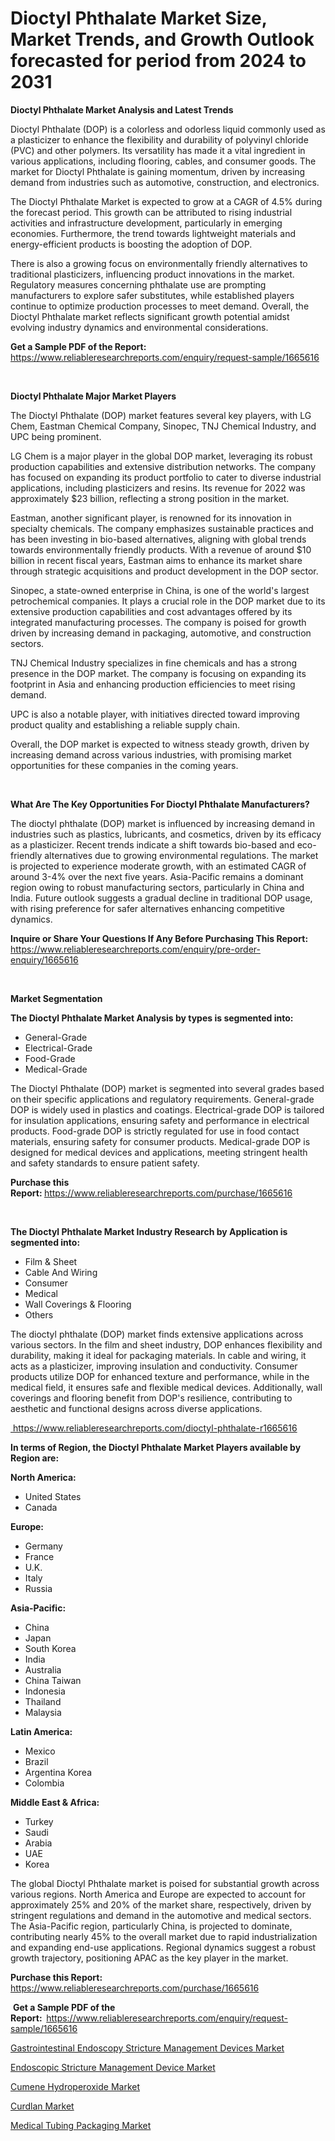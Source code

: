 <p><h1>Dioctyl Phthalate Market Size, Market Trends, and Growth Outlook forecasted for period from 2024 to 2031</h1></p><p><strong>Dioctyl Phthalate Market Analysis and Latest Trends</strong></p>
<p><p>Dioctyl Phthalate (DOP) is a colorless and odorless liquid commonly used as a plasticizer to enhance the flexibility and durability of polyvinyl chloride (PVC) and other polymers. Its versatility has made it a vital ingredient in various applications, including flooring, cables, and consumer goods. The market for Dioctyl Phthalate is gaining momentum, driven by increasing demand from industries such as automotive, construction, and electronics.</p><p>The Dioctyl Phthalate Market is expected to grow at a CAGR of 4.5% during the forecast period. This growth can be attributed to rising industrial activities and infrastructure development, particularly in emerging economies. Furthermore, the trend towards lightweight materials and energy-efficient products is boosting the adoption of DOP.</p><p>There is also a growing focus on environmentally friendly alternatives to traditional plasticizers, influencing product innovations in the market. Regulatory measures concerning phthalate use are prompting manufacturers to explore safer substitutes, while established players continue to optimize production processes to meet demand. Overall, the Dioctyl Phthalate market reflects significant growth potential amidst evolving industry dynamics and environmental considerations.</p></p>
<p><strong>Get a Sample PDF of the Report:&nbsp;</strong> <a href="https://www.reliableresearchreports.com/enquiry/request-sample/1665616?utm_campaign=83&utm_medium=2&utm_source=Github&utm_content=ia&utm_term=08112024&utm_id=dioctyl-phthalate">https://www.reliableresearchreports.com/enquiry/request-sample/1665616</a></p>
<p>&nbsp;</p>
<p><strong>Dioctyl Phthalate Major Market Players</strong></p>
<p><p>The Dioctyl Phthalate (DOP) market features several key players, with LG Chem, Eastman Chemical Company, Sinopec, TNJ Chemical Industry, and UPC being prominent. </p><p>LG Chem is a major player in the global DOP market, leveraging its robust production capabilities and extensive distribution networks. The company has focused on expanding its product portfolio to cater to diverse industrial applications, including plasticizers and resins. Its revenue for 2022 was approximately $23 billion, reflecting a strong position in the market. </p><p>Eastman, another significant player, is renowned for its innovation in specialty chemicals. The company emphasizes sustainable practices and has been investing in bio-based alternatives, aligning with global trends towards environmentally friendly products. With a revenue of around $10 billion in recent fiscal years, Eastman aims to enhance its market share through strategic acquisitions and product development in the DOP sector.</p><p>Sinopec, a state-owned enterprise in China, is one of the world's largest petrochemical companies. It plays a crucial role in the DOP market due to its extensive production capabilities and cost advantages offered by its integrated manufacturing processes. The company is poised for growth driven by increasing demand in packaging, automotive, and construction sectors.</p><p>TNJ Chemical Industry specializes in fine chemicals and has a strong presence in the DOP market. The company is focusing on expanding its footprint in Asia and enhancing production efficiencies to meet rising demand.</p><p>UPC is also a notable player, with initiatives directed toward improving product quality and establishing a reliable supply chain. </p><p>Overall, the DOP market is expected to witness steady growth, driven by increasing demand across various industries, with promising market opportunities for these companies in the coming years.</p></p>
<p>&nbsp;</p>
<p><strong>What Are The Key Opportunities For Dioctyl Phthalate Manufacturers?</strong></p>
<p><p>The dioctyl phthalate (DOP) market is influenced by increasing demand in industries such as plastics, lubricants, and cosmetics, driven by its efficacy as a plasticizer. Recent trends indicate a shift towards bio-based and eco-friendly alternatives due to growing environmental regulations. The market is projected to experience moderate growth, with an estimated CAGR of around 3-4% over the next five years. Asia-Pacific remains a dominant region owing to robust manufacturing sectors, particularly in China and India. Future outlook suggests a gradual decline in traditional DOP usage, with rising preference for safer alternatives enhancing competitive dynamics.</p></p>
<p><strong>Inquire or Share Your Questions If Any Before Purchasing This Report:</strong> <a href="https://www.reliableresearchreports.com/enquiry/pre-order-enquiry/1665616?utm_campaign=83&utm_medium=2&utm_source=Github&utm_content=ia&utm_term=08112024&utm_id=dioctyl-phthalate">https://www.reliableresearchreports.com/enquiry/pre-order-enquiry/1665616</a></p>
<p>&nbsp;</p>
<p><strong>Market Segmentation</strong></p>
<p><strong>The Dioctyl Phthalate Market Analysis by types is segmented into:</strong></p>
<p><ul><li>General-Grade</li><li>Electrical-Grade</li><li>Food-Grade</li><li>Medical-Grade</li></ul></p>
<p><p>The Dioctyl Phthalate (DOP) market is segmented into several grades based on their specific applications and regulatory requirements. General-grade DOP is widely used in plastics and coatings. Electrical-grade DOP is tailored for insulation applications, ensuring safety and performance in electrical products. Food-grade DOP is strictly regulated for use in food contact materials, ensuring safety for consumer products. Medical-grade DOP is designed for medical devices and applications, meeting stringent health and safety standards to ensure patient safety.</p></p>
<p><strong>Purchase this Report:&nbsp;</strong><a href="https://www.reliableresearchreports.com/purchase/1665616?utm_campaign=83&utm_medium=2&utm_source=Github&utm_content=ia&utm_term=08112024&utm_id=dioctyl-phthalate">https://www.reliableresearchreports.com/purchase/1665616</a></p>
<p>&nbsp;</p>
<p><strong>The Dioctyl Phthalate Market Industry Research by Application is segmented into:</strong></p>
<p><ul><li>Film & Sheet</li><li>Cable And Wiring</li><li>Consumer</li><li>Medical</li><li>Wall Coverings & Flooring</li><li>Others</li></ul></p>
<p><p>The dioctyl phthalate (DOP) market finds extensive applications across various sectors. In the film and sheet industry, DOP enhances flexibility and durability, making it ideal for packaging materials. In cable and wiring, it acts as a plasticizer, improving insulation and conductivity. Consumer products utilize DOP for enhanced texture and performance, while in the medical field, it ensures safe and flexible medical devices. Additionally, wall coverings and flooring benefit from DOP's resilience, contributing to aesthetic and functional designs across diverse applications.</p></p>
<p><a href="https://www.reliableresearchreports.com/dioctyl-phthalate-r1665616?utm_campaign=83&utm_medium=2&utm_source=Github&utm_content=ia&utm_term=08112024&utm_id=dioctyl-phthalate">&nbsp;https://www.reliableresearchreports.com/dioctyl-phthalate-r1665616</a></p>
<p><strong>In terms of Region, the Dioctyl Phthalate Market Players available by Region are:</strong></p>
<p>
    <p> <strong> North America: </strong>
        <ul>
            <li>United States</li>
            <li>Canada</li>
        </ul>
        </p> 
    <p> <strong> Europe: </strong>
        <ul>
            <li>Germany</li>
            <li>France</li>
            <li>U.K.</li>
            <li>Italy</li>
            <li>Russia</li>
        </ul>
        </p> 
    <p> <strong> Asia-Pacific: </strong>
        <ul>
            <li>China</li>
            <li>Japan</li>
            <li>South Korea</li>
            <li>India</li>
            <li>Australia</li>
            <li>China Taiwan</li>
            <li>Indonesia</li>
            <li>Thailand</li>
            <li>Malaysia</li>
        </ul>
        </p> 
    <p> <strong> Latin America: </strong>
        <ul>
            <li>Mexico</li>
            <li>Brazil</li>
            <li>Argentina Korea</li>
            <li>Colombia</li>
        </ul>
        </p> 
    <p> <strong> Middle East & Africa: </strong>
        <ul>
            <li>Turkey</li>
            <li>Saudi</li>
            <li>Arabia</li>
            <li>UAE</li>
            <li>Korea</li>
        </ul>
    </p>
    </p>
<p><p>The global Dioctyl Phthalate market is poised for substantial growth across various regions. North America and Europe are expected to account for approximately 25% and 20% of the market share, respectively, driven by stringent regulations and demand in the automotive and medical sectors. The Asia-Pacific region, particularly China, is projected to dominate, contributing nearly 45% to the overall market due to rapid industrialization and expanding end-use applications. Regional dynamics suggest a robust growth trajectory, positioning APAC as the key player in the market.</p></p>
<p><strong>Purchase this Report: </strong><a href="https://www.reliableresearchreports.com/purchase/1665616?utm_campaign=83&utm_medium=2&utm_source=Github&utm_content=ia&utm_term=08112024&utm_id=dioctyl-phthalate">https://www.reliableresearchreports.com/purchase/1665616</a></p>
<p>&nbsp;<strong>Get a Sample PDF of the Report:&nbsp;&nbsp;</strong><a href="https://www.reliableresearchreports.com/enquiry/request-sample/1665616?utm_campaign=83&utm_medium=2&utm_source=Github&utm_content=ia&utm_term=08112024&utm_id=dioctyl-phthalate">https://www.reliableresearchreports.com/enquiry/request-sample/1665616</a></p>
<p><strong></strong></p>
<p><p><a href="https://issuu.com/reportprime-2/docs/gastrointestinal-endoscopy-strictur_4927badafb6af5?utm_campaign=83&utm_medium=2&utm_source=Github&utm_content=ia&utm_term=08112024&utm_id=dioctyl-phthalate">Gastrointestinal Endoscopy Stricture Management Devices Market</a></p><p><a href="https://issuu.com/reportprime-2/docs/endoscopic-stricture-management-dev_c97fa8f0539128?utm_campaign=83&utm_medium=2&utm_source=Github&utm_content=ia&utm_term=08112024&utm_id=dioctyl-phthalate">Endoscopic Stricture Management Device Market</a></p><p><a href="https://github.com/AdeaKodra585/Market-Research-Report-List-1/blob/main/cumene-hydroperoxide-market.md?utm_campaign=83&utm_medium=2&utm_source=Github&utm_content=ia&utm_term=08112024&utm_id=dioctyl-phthalate">Cumene Hydroperoxide Market</a></p><p><a href="https://github.com/leonidmsw5y/Market-Research-Report-List-1/blob/main/curdlan-market.md?utm_campaign=83&utm_medium=2&utm_source=Github&utm_content=ia&utm_term=08112024&utm_id=dioctyl-phthalate">Curdlan Market</a></p><p><a href="https://issuu.com/reportprime-2/docs/medical-tubing-packaging-market-siz_06d0dea93fd963?utm_campaign=83&utm_medium=2&utm_source=Github&utm_content=ia&utm_term=08112024&utm_id=dioctyl-phthalate">Medical Tubing Packaging Market</a></p></p>